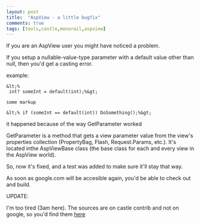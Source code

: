 ```yaml
---
layout: post
title:  "AspView - a little bugfix"
comments: true
tags: [tools,castle,monorail,aspview]
---
```



If you are an AspView user you might have noticed a problem.

If you setup a nullable-value-type parameter with a default value other than null, then you'd get a casting error.



example:

```
&lt;%
 int? someInt = default(int);%&gt;
```

```
some markup 
```

```
&lt;% if (someInt == default(int)) DoSomething();%&gt;
```



it happened because of the way GetParameter worked 

GetParameter is a method that gets a view parameter value from the view's properties collection (PropertyBag, Flash, Request.Params, etc.). It's located inthe AspViewBase class (the base class for each and every view in the AspView world).



So, now it's fixed, and a test was added to make sure it'll stay that way.



As soon as google.com will be accesible again, you'd be able to check out and build.

UPDATE:

I'm too tired (3am here). The sources are on castle contrib and not on google, so you'd find them [here](http://svn.castleproject.org:8080/svn/castlecontrib/viewengines/aspview/trunk/)

